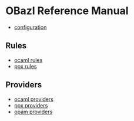 OBazl Reference Manual
======================

-   [configuration](config.md)

Rules
-----

-   [ocaml rules](rules_ocaml.md)
-   [ppx rules](rules_ppx.md)

Providers
---------

-   [ocaml providers](providers_ocaml.md)
-   [ppx providers](providers_ppx.md)
-   [opam providers](providers_opam.md)
